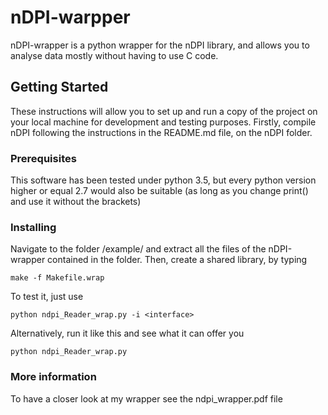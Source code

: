 # nDPI-warpper

nDPI-wrapper is a python wrapper for the nDPI library, and allows you to analyse data mostly without having to use C code.

## Getting Started

These instructions will allow you to set up and run a copy of the project on your local machine for development and testing purposes. Firstly, compile nDPI following the instructions in the README.md file, on the nDPI folder.

### Prerequisites

This software has been tested under python 3.5, but every python version higher or equal 2.7 would also be suitable (as long as you change print() and use it without the brackets)

### Installing

Navigate to the folder /example/ and extract all the files of the nDPI-wrapper contained in the folder. Then, create a shared library, by typing

```
make -f Makefile.wrap
```

To test it, just use

```
python ndpi_Reader_wrap.py -i <interface>
```

Alternatively, run it like this and see what it can offer you

```
python ndpi_Reader_wrap.py
```

### More information
To have a closer look at my wrapper see the ndpi_wrapper.pdf file
